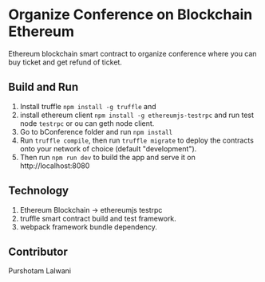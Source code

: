 # Organize Conference on Blockchain Ethereum

Ethereum blockchain smart contract to organize conference where you can buy ticket and get refund of ticket.  

## Build and Run

1. Install truffle `npm install -g truffle` and 
2. install ethereum client `npm install -g ethereumjs-testrpc` and run test node `testrpc` or ou can geth node client.
3. Go to bConference folder and run `npm install`
3. Run `truffle compile`, then run `truffle migrate` to deploy the contracts onto your network of choice (default "development").
4. Then run `npm run dev` to build the app and serve it on http://localhost:8080

## Technology

1. Ethereum Blockchain -> ethereumjs testrpc 
2. truffle smart contract build and test framework.
3. webpack framework bundle dependency.

## Contributor

Purshotam Lalwani



